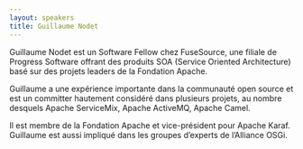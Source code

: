 ```yaml
---
layout: speakers
title: Guillaume Nodet
---
```

Guillaume Nodet est un Software Fellow chez FuseSource, une filiale de Progress Software offrant des produits SOA (Service Oriented Architecture) basé sur des projets leaders de la Fondation Apache.

Guillaume a une expérience importante dans la communauté open source et est un committer hautement considéré dans plusieurs projets, au nombre desquels Apache ServiceMix, Apache ActiveMQ, Apache Camel.

Il est membre de la Fondation Apache et vice-président pour Apache Karaf. Guillaume est aussi impliqué dans les groupes d’experts de l’Alliance OSGi.

